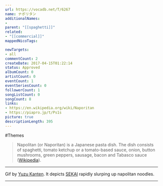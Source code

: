 ```yaml
---
url: https://vocadb.net/T/6267
name: ナポリタン
additionalNames: 
- 
parent: "[[spaghetti]]"
related:
- "[[commercial]]"
mappedNicoTags:

newTargets:
- all
commentCount: 2
createDate: 2017-04-15T01:22:14
status: Approved
albumCount: 0
artistCount: 0
eventCount: 1
eventSeriesCount: 0
followerCount: 1
songListCount: 0
songCount: 8
links: 
- https://en.wikipedia.org/wiki/Naporitan
- https://piapro.jp/t/Ps1s
picture: true
descriptionLength: 395
---
```


#Themes

>Napolitan (or Naporitan) is a Japanese pasta dish. The dish consists of spaghetti, tomato ketchup or a tomato-based sauce, onion, button mushrooms, green peppers, sausage, bacon and Tabasco sauce ([Wikipedia](https://en.wikipedia.org/wiki/Naporitan)).

---
Gif by [Yuzu Kanten](https://vocadb.net/Ar/64367). It depicts [SEKAI](https://vocadb.net/Ar/99953) rapidly slurping up napolitan noodles.

---

